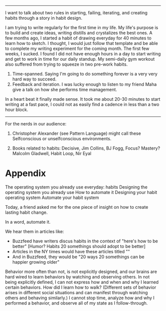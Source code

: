 
--------------

I want to talk about two rules in starting, failing, iterating, and creating habits through a story in habit design.

I am trying to write regularly for the first time in my life. My life's purpose is to build and create ideas, writing distills and crystalizes the best ones. A few months ago, I started a habit of drawing everyday for 40 minutes to learn how to sketch. I thought, I would just follow that template and be able to complete my writing experiment for the coming month. The first few weeks, I sucked. I found I did not have enough hours in a day to start writing and get to work in time for our daily standup. My semi-daily gym workout also suffered from trying to squeeze in two pre-work habits.

1. Time-spanned. Saying I'm going to do something forever is a very very hard way to succeed.
2. Feedback and iteration. I was lucky enough to listen to my friend Maha give a talk on how she performs time management. 

In a heart beat it finally made sense. It took me about 20-30 minutes to start writing at a fast pace, I could not as easily find a cadence in less than a two hour block.

--------------

For the nerds in our audience:
1) Christopher Alexander (see Pattern Language) might call these Selfconscious or unselfconscious environments. 

2) Books related to habits: Decisive, Jim Collins, BJ Fogg, Focus? Mastery? Malcolm Gladwell, Habit Loop, Nir Eyal



# Appendix

The operating system you already use everyday: habits
Designing the operating system you already use
How to automate it
Designing your habit operating system
Automate your habit system

Today, a friend asked me for the one piece of insight on how to create lasting habit change.

In a word, automate it.


We hear them in articles like: 
- Buzzfeed have writers discus habits in the context of "here's how to be better" [Humor? Habits 20 somethings should adopt to be better]
- Articles in the NY times would have these articles titled ""
- And in Buzzfeed, they would be "20 ways 20 somethings can be happier growing older"


Behavior more often than not, is not explicitly designed, and our brains are hard wired to learn behaviors by watching and observing others. In not being explicitly defined, I can not express how and when and why I learned certain behaviors. How did I learn how to walk? (Different sets of behavior arises in different social situations and can manifest through watching others and behaving similarly.) I cannot stop time, analyze how and why I performed a behavior, and observe all of my state as I follow-through.

